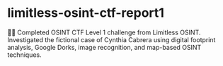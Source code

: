 # limitless-osint-ctf-report1
🕵️‍♂️ Completed OSINT CTF Level 1 challenge from Limitless OSINT. Investigated the fictional case of Cynthia Cabrera using digital footprint analysis, Google Dorks, image recognition, and map-based OSINT techniques.
